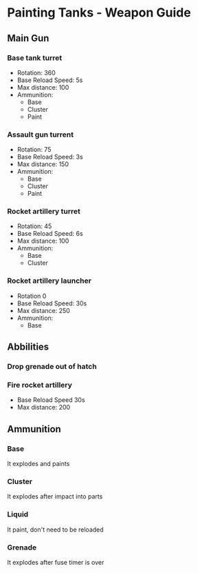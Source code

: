 # Painting Tanks - Weapon Guide
## Main Gun
### Base tank turret
- Rotation: 360
- Base Reload Speed: 5s 
- Max distance: 100
- Ammunition:
  - Base
  - Cluster
  - Paint
  
### Assault gun turrent
- Rotation: 75
- Base Reload Speed: 3s 
- Max distance: 150
- Ammunition:
  - Base
  - Cluster
  - Paint

### Rocket artillery turret 
- Rotation: 45
- Base Reload Speed: 6s 
- Max distance: 100
- Ammunition:
  - Base
  - Cluster

### Rocket artillery launcher
- Rotation 0
- Base Reload Speed: 30s
- Max distance: 250
- Ammunition:
  - Base



## Abbilities
### Drop grenade out of hatch

### Fire rocket artillery
- Base Reload Speed 30s
- Max distance: 200

## Ammunition
### Base
It explodes and paints 
### Cluster
It explodes after impact into parts
### Liquid
It paint, don't need to be reloaded
### Grenade
It explodes after fuse timer is over


